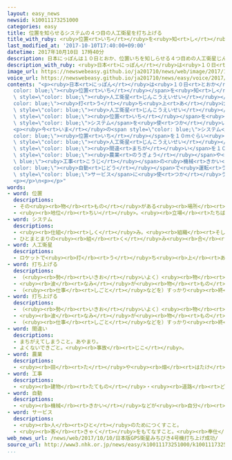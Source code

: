 ```yaml
---
layout: easy_news
newsid: k10011173251000
categories: easy
title: 位置を知らせるシステムの４つ目の人工衛星を打ち上げる
title_with_ruby: <ruby>位置<rt>いち</rt></ruby>を<ruby>知<rt>し</rt></ruby>らせるシステムの４つ<ruby>目<rt>め</rt></ruby>の<ruby>人工衛星<rt>じんこうえいせい</rt></ruby>を<ruby>打<rt>う</rt></ruby>ち<ruby>上<rt>あ</rt></ruby>げる
last_modified_at: '2017-10-10T17:40:00+09:00'
datetime: 2017年10月10日 17時40分
description: 日本にっぽんは１０日とおか、位置いちを知しらせる４つ目めの人工衛星じんこうえいせいを打うち上あげました。
description_with_ruby: <ruby>日本<rt>にっぽん</rt></ruby>は<ruby>１０日<rt>とおか</rt></ruby>、<ruby>位置<rt>いち</rt></ruby>を<ruby>知<rt>し</rt></ruby>らせる４つ<ruby>目<rt>め</rt></ruby>の<ruby>人工衛星<rt>じんこうえいせい</rt></ruby>を<ruby>打<rt>う</rt></ruby>ち<ruby>上<rt>あ</rt></ruby>げました。
image_url: https://newswebeasy.github.io/ja201710/news/web/image/2017/10/10/k10011173251000.jpg
voice_url: https://newswebeasy.github.io/ja201710/news/easy/voice/2017/10/10/k10011173251000.mp3
contents: "<p><ruby>日本<rt>にっぽん</rt></ruby>は<ruby>１０日<rt>とおか</rt></ruby>、<span style=\"\
  color: blue;\"><ruby>位置<rt>いち</rt></ruby></span>を<ruby>知<rt>し</rt></ruby>らせる４つ<ruby>目<rt>め</rt></ruby>の<span\
  \ style=\"color: blue;\"><ruby>人工衛星<rt>じんこうえいせい</rt></ruby></span>を<span style=\"\
  color: blue;\"><ruby>打<rt>う</rt></ruby>ち<ruby>上<rt>あ</rt></ruby>げ</span>ました。<ruby>来年<rt>らいねん</rt></ruby>の<ruby>春<rt>はる</rt></ruby>から４つの<span\
  \ style=\"color: blue;\"><ruby>人工衛星<rt>じんこうえいせい</rt></ruby></span>を<ruby>使<rt>つか</rt></ruby>って、アメリカのＧＰＳのようにスマートフォンなどに<span\
  \ style=\"color: blue;\"><ruby>位置<rt>いち</rt></ruby></span>を<ruby>知<rt>し</rt></ruby>らせる<ruby>新<rt>あたら</rt></ruby>しい<span\
  \ style=\"color: blue;\">システム</span>を<ruby>使<rt>つか</rt></ruby>い<ruby>始<rt>はじ</rt></ruby>める<ruby>予定<rt>よてい</rt></ruby>です。</p>\n\
  <p><ruby>今<rt>いま</rt></ruby>の<span style=\"color: blue;\">システム</span>では<span style=\"\
  color: blue;\"><ruby>位置<rt>いち</rt></ruby></span>を１０ｍぐらい<ruby>間違<rt>まちが</rt></ruby>えることがあります。しかし４つの<span\
  \ style=\"color: blue;\"><ruby>人工衛星<rt>じんこうえいせい</rt></ruby></span>を<ruby>使<rt>つか</rt></ruby>うと、<span\
  \ style=\"color: blue;\"><ruby>間違<rt>まちが</rt></ruby>い</span>を１０ｃｍより<ruby>小<rt>ちい</rt></ruby>さくすることができます。このため、<span\
  \ style=\"color: blue;\"><ruby>農業<rt>のうぎょう</rt></ruby></span>や<span style=\"color:\
  \ blue;\"><ruby>工事<rt>こうじ</rt></ruby></span>の<ruby>機械<rt>きかい</rt></ruby>を<span style=\"\
  color: blue;\"><ruby>自動<rt>じどう</rt></ruby></span>で<ruby>運転<rt>うんてん</rt></ruby>したり、ドローンで<ruby>荷物<rt>にもつ</rt></ruby>を<ruby>運<rt>はこ</rt></ruby>んだり、いろいろな<span\
  \ style=\"color: blue;\">サービス</span>に<ruby>使<rt>つか</rt></ruby>うことができると<ruby>考<rt>かんが</rt></ruby>えられています。</p>\n\
  <p></p>\n<p></p>"
words:
- word: 位置
  descriptions:
  - その<ruby><rb>物</rb><rt>もの</rt></ruby>がある<ruby><rb>場所</rb><rt>ばしょ</rt></ruby>。
  - <ruby><rb>地位</rb><rt>ちい</rt></ruby>。<ruby><rb>立場</rb><rt>たちば</rt></ruby>。
- word: システム
  descriptions:
  - <ruby><rb>仕組</rb><rt>しく</rt></ruby>み。<ruby><rb>組織</rb><rt>そしき</rt></ruby>。
  - ひとまとまりの<ruby><rb>組</rb><rt>く</rt></ruby>み<ruby><rb>合</rb><rt>あ</rt></ruby>わせ。
- word: 人工衛星
  descriptions:
  - ロケットで<ruby><rb>打</rb><rt>う</rt></ruby>ち<ruby><rb>上</rb><rt>あ</rt></ruby>げ、<ruby><rb>地球</rb><rt>ちきゅう</rt></ruby>の<ruby><rb>周</rb><rt>まわ</rt></ruby>りを<ruby><rb>回</rb><rt>まわ</rt></ruby>るようにした、<ruby><rb>人間</rb><rt>にんげん</rt></ruby>の<ruby><rb>作</rb><rt>つく</rt></ruby>った<ruby><rb>衛星</rb><rt>えいせい</rt></ruby>。<ruby><rb>宇宙</rb><rt>うちゅう</rt></ruby>のようすや<ruby><rb>気象</rb><rt>きしょう</rt></ruby>などを<ruby><rb>調</rb><rt>しら</rt></ruby>べたり、<ruby><rb>通信</rb><rt>つうしん</rt></ruby>や<ruby><rb>放送</rb><rt>ほうそう</rt></ruby>などの<ruby><rb>電波</rb><rt>でんぱ</rt></ruby>の<ruby><rb>中継</rb><rt>ちゅうけい</rt></ruby>に<ruby><rb>役立</rb><rt>やくだ</rt></ruby>てたりする。
- word: 打ち上げる
  descriptions:
  - （<ruby><rb>勢</rb><rt>いきお</rt></ruby>いよく）<ruby><rb>物</rb><rt>もの</rt></ruby>を<ruby><rb>空中</rb><rt>くうちゅう</rt></ruby>に<ruby><rb>上</rb><rt>あ</rt></ruby>げる。
  - <ruby><rb>波</rb><rt>なみ</rt></ruby>が<ruby><rb>物</rb><rt>もの</rt></ruby>を<ruby><rb>陸</rb><rt>りく</rt></ruby>に<ruby><rb>運</rb><rt>はこ</rt></ruby>び<ruby><rb>上</rb><rt>あ</rt></ruby>げる。
  - （<ruby><rb>仕事</rb><rt>しごと</rt></ruby>などを）すっかり<ruby><rb>終</rb><rt>お</rt></ruby>える。
- word: 打ち上げる
  descriptions:
  - （<ruby><rb>勢</rb><rt>いきお</rt></ruby>いよく）<ruby><rb>物</rb><rt>もの</rt></ruby>を<ruby><rb>空中</rb><rt>くうちゅう</rt></ruby>に<ruby><rb>上</rb><rt>あ</rt></ruby>げる。
  - <ruby><rb>波</rb><rt>なみ</rt></ruby>が<ruby><rb>物</rb><rt>もの</rt></ruby>を<ruby><rb>陸</rb><rt>りく</rt></ruby>に<ruby><rb>運</rb><rt>はこ</rt></ruby>び<ruby><rb>上</rb><rt>あ</rt></ruby>げる。
  - （<ruby><rb>仕事</rb><rt>しごと</rt></ruby>などを）すっかり<ruby><rb>終</rb><rt>お</rt></ruby>える。
- word: 間違い
  descriptions:
  - まちがえてしまうこと。あやまり。
  - よくないできごと。<ruby><rb>事故</rb><rt>じこ</rt></ruby>。
- word: 農業
  descriptions:
  - <ruby><rb>田</rb><rt>た</rt></ruby>や<ruby><rb>畑</rb><rt>はたけ</rt></ruby>で、<ruby><rb>穀物</rb><rt>こくもつ</rt></ruby>・<ruby><rb>野菜</rb><rt>やさい</rt></ruby>・<ruby><rb>果物</rb><rt>くだもの</rt></ruby>などを<ruby><rb>作</rb><rt>つく</rt></ruby>る<ruby><rb>仕事</rb><rt>しごと</rt></ruby>。<ruby><rb>牛</rb><rt>うし</rt></ruby>などの<ruby><rb>家畜</rb><rt>かちく</rt></ruby>を<ruby><rb>飼</rb><rt>か</rt></ruby>う<ruby><rb>仕事</rb><rt>しごと</rt></ruby>もふくめていうことがある。
- word: 工事
  descriptions:
  - <ruby><rb>建物</rb><rt>たてもの</rt></ruby>・<ruby><rb>道路</rb><rt>どうろ</rt></ruby>・<ruby><rb>橋</rb><rt>はし</rt></ruby>などを<ruby><rb>造</rb><rt>つく</rt></ruby>ったり、<ruby><rb>直</rb><rt>なお</rt></ruby>したりすること。また、その<ruby><rb>仕事</rb><rt>しごと</rt></ruby>。
- word: 自動
  descriptions:
  - <ruby><rb>機械</rb><rt>きかい</rt></ruby>などが<ruby><rb>自分</rb><rt>じぶん</rt></ruby>の<ruby><rb>力</rb><rt>ちから</rt></ruby>で<ruby><rb>動</rb><rt>うご</rt></ruby>くこと。
- word: サービス
  descriptions:
  - <ruby><rb>人</rb><rt>ひと</rt></ruby>のためにつくすこと。
  - <ruby><rb>客</rb><rt>きゃく</rt></ruby>をもてなすこと。<ruby><rb>奉仕</rb><rt>ほうし</rt></ruby>。
web_news_url: /news/web/2017/10/10/日本版GPS衛星みちびき4号機打ち上げ成功/
source_url: http://www3.nhk.or.jp/news/easy/k10011173251000/k10011173251000.html
...
```

